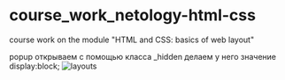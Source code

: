 # course_work_netology-html-css
course work on the module "HTML and CSS: basics of web layout"


popup открываем с помощью класса _hidden делаем у него значение display:block;
![layouts](https://user-images.githubusercontent.com/110017593/202461151-c611d1ce-4830-4d22-b3a1-3ba8159a6e22.jpg)
